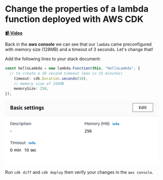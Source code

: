 # Change the properties of a lambda function deployed with AWS CDK

**[📹 Video](https://egghead.io/lessons/aws-change-the-properties-of-a-lambda-function-deployed-with-aws-cdk)**

Back in the **aws console** we can see that our `lambda` came preconfigured with memory size (128MB) and a timeout of 3 seconds. Let's change that!

Add the following lines to your stack document:

```ts
const helloLambda = new lambda.Function(this, "HelloLambda", {
  // to create a 10 second timeout (max is 15 minutes)
    timeout: cdk.Duration.seconds(10),
    // memory size of 256MB
    memorySize: 256,
});
```
![img](/images/lambda-config.png)

Run `cdk diff` and `cdk deploy` then verify your changes in the  `aws console`.
